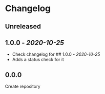 # Changelog

## Unreleased

## 1.0.0 - *2020-10-25*

- Check changelog for ## 1.0.0 - *2020-10-25*
- Adds a status check for it

## 0.0.0

Create repository

